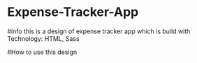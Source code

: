 # Expense-Tracker-App
#info
this is a design of expense tracker app which is build with Technology: HTML, Sass


#How to use this design
